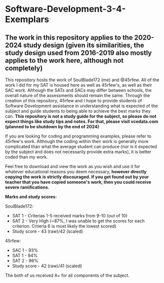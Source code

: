 # Software-Development-3-4-Exemplars
## The work in this repository applies to the 2020-2024 study design (given its similarities, the study design used from 2016-2019 also mostly applies to the work here, although not completely)

This repository hosts the work of SoulBlade172 (me) and @45rfew. All of the work I did for my SAT is housed here as well as 45rfew's, as well as their SAC work. Although the SATs and SACs may differ between schools, the overall nature of the assessments should remain the same. Through the creation of this repository, 45rfew and I hope to provide students of Software Development assistance in understanding what is expected of the subject and guide students to being able to achieve the best marks they can. 
**This repository is not a study guide for the subject, so please do not expect things like study tips and notes. For that, please visit vcedata.com (planned to be shutdown by the end of 2024)**

If you are looking for coding and programming examples, please refer to 45rfew's work. Although the coding within their work is generally more complicated than what the average student can produce (nor is it expected by the subject and does not necessarily provide extra marks), it is better coded than my work.

Feel free to download and view the work as you wish and use it for whatever educational reasons you deem necessary, **however directly copying the work is strictly discouraged. If you get found out by your teacher that you have copied someone's work, then you could receive severe ramifications.**

**Marks and study scores:**

SoulBlade172:
-  SAT 1 - Criterias 1-5 received marks from 9-10 (out of 10)
-  SAT 2 - Very High (~87%, I was unable to get the scores for each criterion. Crtieria 6 is most likely the lowest scored)
-  Study score - 43 (raw)/42 (scaled)

45rfew:
-  SAC 1 - 93%
-  SAT 1 - 94%
-  SAT 2 - 96%
-  Study score - 42 (raw)/41 (scaled)

The both of us received A+ for all components of the subject.

